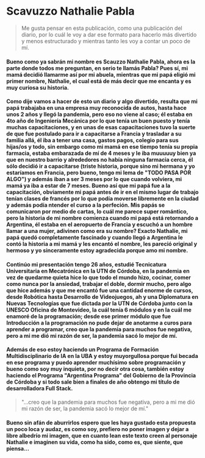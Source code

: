 # Scavuzzo Nathalie Pabla
> Me gusta pensar en esta publicación, como una publicación del diario, por lo cuál le voy a dar ese formato para hacerlo más divertido y menos estructurado y mientras tanto les voy a contar un poco de mí.
#### Bueno como ya sabrán mi nombre es Scauzzo Nathalie Pabla, ahora es la parte donde todos me preguntan, en serio te llamás Pabla? Pues sí, mi mamá decidió llamarme así por mi abuela, mientras que mi papá eligió mi primer nombre, Nathalie, el cual está de más decir que me encanta y es muy curiosa su historia. 
#### Como dije vamos a hacer de esto un diario y algo divertido, resulta que mi papá trabajaba en una empresa muy reconocida de autos, hasta hace unos 2 años y llegó la pandemia, pero eso no viene al caso; él estaba en 4to año de Ingeniería Mecánica por lo que tenía un buen puesto y tenía muchas capacitaciones, y en unas de esas capacitaciones tuvo la suerte de que fue postulado para ir a capacitarse a Francia y trasladar a su familia allá, él iba a tener una casa, gastos pagos, colegio para sus hijas/os y todo, sin embargo como mi mamá en ese tiempo tenía su propia farmacia, estaba embarazada de mí de 4 meses y le iba muuuuuy bien ya que en nuestro barrio y alrededores no había ninguna farmacia cerca, él sólo decidió ir a capacitarse (triste historia, porque sino mi hermana y yo estaríamos en Francia, pero bueno, tengo mi lema de "TODO PASA POR ALGO") y además iban a ser 3 meses por lo que cuando volviera, mi mamá ya iba  a estar de 7 meses. Bueno así que mi papá fue a la capacitación, obviamente mi papá antes de ir en el mismo lugar de trabajo tenían clases de francés por lo que podía moverse libremente en la ciudad y además podía ntender el curso a la perfeción. Mis papás se comunicaron por medio de cartas, lo cuál me parece super romántico, pero la historia de mi nombre comienza cuando mi papá está retornando a Argentina, él estaba en el aeropuerto de Francia y escuchó a un hombre llamar a una mujer, adivinen como era su nombre? Exacto Nathalie, mi papá quedó completamente fascinado y cuando llegó a Argentina le contó la historia a mi mamá y les encantó el nombre, les pareció original y hermoso y yo sinceramente estoy agradecida porque amo mi nombre.
#### Continúo mi presentación tengo 26 años, estudié Tecnicatura Universitaria en Mecatrónica en la UTN de Córdoba, en la pandemia en vez de quedarme quieta hice lo que todo el mundo hizo, cocinar, comer como nunca por la ansiedad, trabajar el doble, dormir mucho, pero algo que hice además y que me encantó fue una cantidad enorme de cursos, desde Robótica hasta Desarrollo de Videojuegos, ah y una Diplomatura en Nuevas Tecnologías que fue dictada por la UTN de Córdoba junto con la UNESCO Oficina de Montevideo, la cuál tenía 6 módulos y en la cuál me enamoré de la programación; desde ese primer módulo que fue Introducción a la programación no pude dejar de anotarme a curos para aprender a programar, creo que la pandemia para muchos fue negativa, pero a mi me dió mi razón de ser, la pandemia sacó lo mejor de mí.
#### Además de eso estoy haciendo un Programa de Formación Multidisciplinario de IA en la UBA y estoy muyorgullosa porque fui becada en ese programa y puedo aprender muchísimo sobre programación y bueno como soy muy inquieta, por no decir otra cosa, también estoy haciendo el Programa "Argentina Programa" del Gobierno de la Provincia de Córdoba y si todo sale bien a finales de año obtengo mi título de desarrolladora Full Stack.
> "...creo que la pandemia para muchos fue negativa, pero a mi me dió mi razón de ser, la pandemia sacó lo mejor de mí."
#### Bueno sin afán de aburrirlos espero que les haya gustado esta propuesta un poco loca y audaz, es como soy, prefiero no poner imagen y dejar a libre albedrío mi imagen, que en cuanto lean este texto creen al personaje Nathalie e imaginen su vida, como ha sido, como es, que siente, que piensa...
